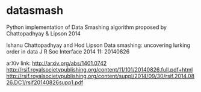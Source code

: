 datasmash
=========

Python implementation of Data Smashing algorithm proposed by Chattopadhyay & Lipson 2014


Ishanu Chattopadhyay and Hod Lipson 
Data smashing: uncovering lurking order in data
J R Soc Interface 2014 11: 20140826

arXiv link: http://arxiv.org/abs/1401.0742
http://rsif.royalsocietypublishing.org/content/11/101/20140826.full.pdf+html
http://rsif.royalsocietypublishing.org/content/suppl/2014/09/30/rsif.2014.0826.DC1/rsif20140826supp1.pdf
